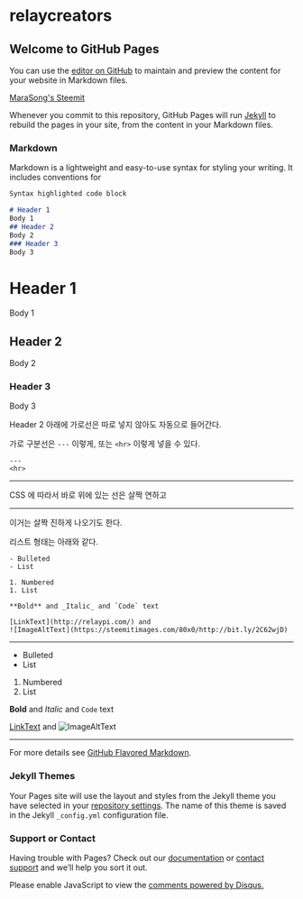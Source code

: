 # relaycreators

## Welcome to GitHub Pages

You can use the [editor on GitHub](https://github.com/marasong/marasong.github.com/edit/master/README.md) to maintain and preview the content for your website in Markdown files.

[MaraSong's Steemit](https://steemit.com/@marasong/)

Whenever you commit to this repository, GitHub Pages will run [Jekyll](https://jekyllrb.com/) to rebuild the pages in your site, from the content in your Markdown files.

### Markdown

Markdown is a lightweight and easy-to-use syntax for styling your writing. It includes conventions for

```markdown
Syntax highlighted code block 

# Header 1
Body 1
## Header 2
Body 2
### Header 3
Body 3

```
# Header 1
Body 1
## Header 2
Body 2
### Header 3
Body 3

Header 2 아래에 가로선은 따로 넣지 않아도 자동으로 들어간다. 

가로 구분선은 `---` 이렇게, 또는 `<hr>` 이렇게 넣을 수 있다.

```
---
<hr>
```
---
CSS 에 따라서 바로 위에 있는 선은 살짝 연하고
<hr>

이거는 살짝 진하게 나오기도 한다.

리스트 형태는 아래와 같다.
```
- Bulleted
- List

1. Numbered
1. List

**Bold** and _Italic_ and `Code` text

[LinkText](http://relaypi.com/) and 
![ImageAltText](https://steemitimages.com/80x0/http://bit.ly/2C62wjD)

```


---

- Bulleted
- List

1. Numbered
1. List


**Bold** and _Italic_ and `Code` text

[LinkText](http://relaypi.com/) and 
![ImageAltText](https://steemitimages.com/80x0/http://bit.ly/2C62wjD)



<hr>

For more details see [GitHub Flavored Markdown](https://guides.github.com/features/mastering-markdown/).

### Jekyll Themes

Your Pages site will use the layout and styles from the Jekyll theme you have selected in your [repository settings](https://github.com/marasong/marasong.github.com/settings). The name of this theme is saved in the Jekyll `_config.yml` configuration file.

### Support or Contact

Having trouble with Pages? Check out our [documentation](https://help.github.com/categories/github-pages-basics/) or [contact support](https://github.com/contact) and we’ll help you sort it out.

<div id="disqus_thread"></div>
<script>

/**
*  RECOMMENDED CONFIGURATION VARIABLES: EDIT AND UNCOMMENT THE SECTION BELOW TO INSERT DYNAMIC VALUES FROM YOUR PLATFORM OR CMS.
*  LEARN WHY DEFINING THESE VARIABLES IS IMPORTANT: https://disqus.com/admin/universalcode/#configuration-variables*/
/*
var disqus_config = function () {
this.page.url = PAGE_URL;  // Replace PAGE_URL with your page's canonical URL variable
this.page.identifier = PAGE_IDENTIFIER; // Replace PAGE_IDENTIFIER with your page's unique identifier variable
};
*/
(function() { // DON'T EDIT BELOW THIS LINE
var d = document, s = d.createElement('script');
s.src = 'https://marasong.disqus.com/embed.js';
s.setAttribute('data-timestamp', +new Date());
(d.head || d.body).appendChild(s);
})();
</script>
<script id="dsq-count-scr" src="//marasong.disqus.com/count.js" async></script>
<noscript>Please enable JavaScript to view the <a href="https://disqus.com/?ref_noscript">comments powered by Disqus.</a></noscript>
                            